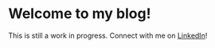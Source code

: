 # Welcome to my blog!
This is still a work in progress. Connect with me on [LinkedIn](http://linkedin.com/in/andrewward4)!
